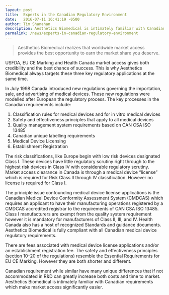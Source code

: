 ```yaml
---
layout: post
title:  Experts in the Canadian Regulatory Environment
date:   2016-07-11 16:41:19 -0500
author: Tim Shanahan
description: Aesthetics Biomedical is intimately familiar with Canadian requirements which make market access significantly easier.
permalink: /news/experts-in-canadian-regulatory-environment
---
```


<div class="pull-right max-width-100">
	<span class="flag-icon flag-icon-ca flag-icon-squared line-height-5 width-5 img-circle "></span>
</div>

> Aesthetics Biomedical realizes that worldwide market access provides the best opportunity to earn the market share you deserve.

<div class="clearfix"></div>

USFDA, EU CE Marking and Health Canada market access gives both credibility and the best chance of success. This is why Aesthetics Biomedical always targets these three key regulatory applications at the same time.

In July 1998 Canada introduced new regulations governing the importation, sale, and advertising of medical devices. These new regulations were modelled after European the regulatory process. The key processes in the Canadian requirements include:

1. Classification rules for medical devices and for in vitro medical devices
2. Safety and effectiveness principles that apply to all medical devices
3. Quality management system requirements based on CAN CSA ISO 13485
4. Canadian unique labelling requirements
5. Medical Device Licensing
6. Establishment Registration

The risk classifications, like Europe begin with low risk devices designated Class I. These devices have little regulatory scrutiny right through to the highest risk devices in Class IV with considerable regulatory scrutiny. Market access clearance in Canada is through a medical device “license” which is required for Risk Class II through IV classification. However no license is required for Class I.

The principle issue confounding medical device license applications is the Canadian Medical Device Conformity Assessment System (CMDCAS) which requires an applicant to have their manufacturing operations registered by a CMDCAS accredited registrar to the requirements of CAN CSA ISO 13485. Class I manufacturers are exempt from the quality system requirement however it is mandatory for manufacturers of Class II, III, and IV. Health Canada also has a host of recognized Standards and guidance documents. Aesthetics Biomedical is fully compliant with all Canadian medical device regulatory requirements.

There are fees associated with medical device license applications and/or an establishment registration fee. The safety and effectiveness principles (section 10–20 of the regulations) resemble the Essential Requirements for EU CE Marking. However they are both shorter and different.

Canadian requirement while similar have many unique differences that if not accommodated in R&D can greatly increase both costs and time to market. Aesthetics Biomedical is intimately familiar with Canadian requirements which make market access significantly easier.

